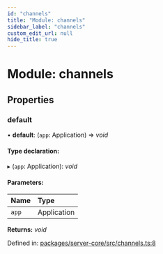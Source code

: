```yaml
---
id: "channels"
title: "Module: channels"
sidebar_label: "channels"
custom_edit_url: null
hide_title: true
---
```


# Module: channels

## Properties

### default

• **default**: (`app`: Application) => *void*

#### Type declaration:

▸ (`app`: Application): *void*

#### Parameters:

Name | Type |
:------ | :------ |
`app` | Application |

**Returns:** *void*

Defined in: [packages/server-core/src/channels.ts:8](https://github.com/xr3ngine/xr3ngine/blob/77d12cea0/packages/server-core/src/channels.ts#L8)

